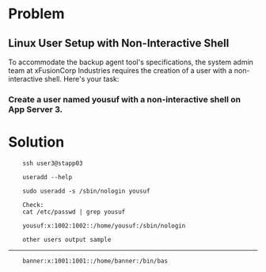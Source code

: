 # Problem

## Linux User Setup with Non-Interactive Shell
To accommodate the backup agent tool's specifications, the system admin team at xFusionCorp Industries requires the creation of a user with a non-interactive shell. Here's your task:

### Create a user named yousuf with a non-interactive shell on App Server 3.

# Solution

        ssh user3@stapp03
        
        useradd --help

        sudo useradd -s /sbin/nologin yousuf

        Check:
        cat /etc/passwd | grep yousuf

        yousuf:x:1002:1002::/home/yousuf:/sbin/nologin

        other users output sample

---


        banner:x:1001:1001::/home/banner:/bin/bas
